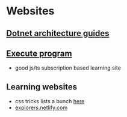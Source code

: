# Websites

## [Dotnet architecture guides](https://dotnet.microsoft.com/learn/dotnet/architecture-guides)
## [Execute program](https://www.executeprogram.com/)
- good js/ts subscription based learning site

## Learning websites
- css tricks lists a bunch [here](https://css-tricks.com/teaching-web-dev-for-free-is-good-business/)
- [explorers.netlify.com](https://explorers.netlify.com/)